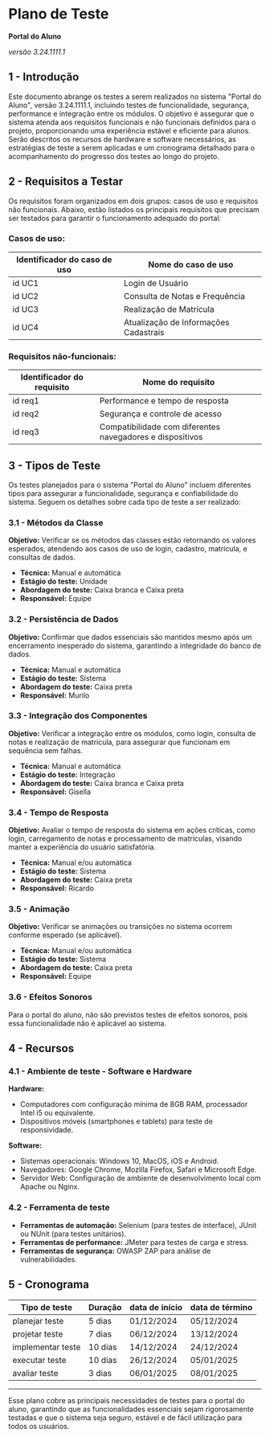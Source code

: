 
# Plano de Teste

**Portal do Aluno**

*versão 3.24.1111.1*

## 1 - Introdução

Este documento abrange os testes a serem realizados no sistema "Portal do Aluno", versão 3.24.1111.1, incluindo testes de funcionalidade, segurança, performance e integração entre os módulos. O objetivo é assegurar que o sistema atenda aos requisitos funcionais e não funcionais definidos para o projeto, proporcionando uma experiência estável e eficiente para alunos. Serão descritos os recursos de hardware e software necessários, as estratégias de teste a serem aplicadas e um cronograma detalhado para o acompanhamento do progresso dos testes ao longo do projeto.

## 2 - Requisitos a Testar

Os requisitos foram organizados em dois grupos: casos de uso e requisitos não funcionais. Abaixo, estão listados os principais requisitos que precisam ser testados para garantir o funcionamento adequado do portal:

### Casos de uso:

Identificador do caso de uso | Nome do caso de uso
-----------------------------|---------------------
id UC1                       | Login de Usuário
id UC2                       | Consulta de Notas e Frequência
id UC3                       | Realização de Matrícula
id UC4                       | Atualização de Informações Cadastrais

### Requisitos não-funcionais:

Identificador do requisito   | Nome do requisito
-----------------------------|---------------------
id req1                      | Performance e tempo de resposta
id req2                      | Segurança e controle de acesso
id req3                      | Compatibilidade com diferentes navegadores e dispositivos

## 3 - Tipos de Teste

Os testes planejados para o sistema "Portal do Aluno" incluem diferentes tipos para assegurar a funcionalidade, segurança e confiabilidade do sistema. Seguem os detalhes sobre cada tipo de teste a ser realizado:

### 3.1 - Métodos da Classe 

**Objetivo:** Verificar se os métodos das classes estão retornando os valores esperados, atendendo aos casos de uso de login, cadastro, matrícula, e consultas de dados.

- **Técnica:** Manual e automática
- **Estágio do teste:** Unidade
- **Abordagem do teste:** Caixa branca e Caixa preta
- **Responsável:** Equipe

### 3.2 - Persistência de Dados

**Objetivo:** Confirmar que dados essenciais são mantidos mesmo após um encerramento inesperado do sistema, garantindo a integridade do banco de dados.

- **Técnica:** Manual e automática
- **Estágio do teste:** Sistema
- **Abordagem do teste:** Caixa preta
- **Responsável:** Murilo

### 3.3 - Integração dos Componentes

**Objetivo:** Verificar a integração entre os módulos, como login, consulta de notas e realização de matrícula, para assegurar que funcionam em sequência sem falhas.

- **Técnica:** Manual e automática
- **Estágio do teste:** Integração
- **Abordagem do teste:** Caixa branca e Caixa preta
- **Responsável:** Gisella

### 3.4 - Tempo de Resposta

**Objetivo:** Avaliar o tempo de resposta do sistema em ações críticas, como login, carregamento de notas e processamento de matrículas, visando manter a experiência do usuário satisfatória.

- **Técnica:** Manual e/ou automática
- **Estágio do teste:** Sistema
- **Abordagem do teste:** Caixa preta
- **Responsável:** Ricardo

### 3.5 - Animação

**Objetivo:** Verificar se animações ou transições no sistema ocorrem conforme esperado (se aplicável).

- **Técnica:** Manual e/ou automática
- **Estágio do teste:** Sistema
- **Abordagem do teste:** Caixa preta
- **Responsável:** Equipe

### 3.6 - Efeitos Sonoros

Para o portal do aluno, não são previstos testes de efeitos sonoros, pois essa funcionalidade não é aplicável ao sistema.

## 4 - Recursos

### 4.1 - Ambiente de teste - Software e Hardware

**Hardware:**
- Computadores com configuração mínima de 8GB RAM, processador Intel i5 ou equivalente.
- Dispositivos móveis (smartphones e tablets) para teste de responsividade.

**Software:**
- Sistemas operacionais: Windows 10, MacOS, iOS e Android.
- Navegadores: Google Chrome, Mozilla Firefox, Safari e Microsoft Edge.
- Servidor Web: Configuração de ambiente de desenvolvimento local com Apache ou Nginx.

### 4.2 - Ferramenta de teste

- **Ferramentas de automação:** Selenium (para testes de interface), JUnit ou NUnit (para testes unitários).
- **Ferramentas de performance:** JMeter para testes de carga e stress.
- **Ferramentas de segurança:** OWASP ZAP para análise de vulnerabilidades.

## 5 - Cronograma

Tipo de teste      | Duração | data de início | data de término
-------------------|---------|----------------|-----------------
planejar teste     | 5 dias  | 01/12/2024     | 05/12/2024
projetar teste     | 7 dias  | 06/12/2024     | 13/12/2024
implementar teste  | 10 dias | 14/12/2024     | 24/12/2024
executar teste     | 10 dias | 26/12/2024     | 05/01/2025
avaliar teste      | 3 dias  | 06/01/2025     | 08/01/2025

---

Esse plano cobre as principais necessidades de testes para o portal do aluno, garantindo que as funcionalidades essenciais sejam rigorosamente testadas e que o sistema seja seguro, estável e de fácil utilização para todos os usuários.

